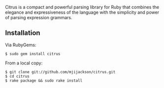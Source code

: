 Citrus is a compact and powerful parsing library for Ruby that combines the
elegance and expressiveness of the language with the simplicity and power of
parsing expression grammars.

Installation
------------

Via RubyGems:

    $ sudo gem install citrus

From a local copy:

    $ git clone git://github.com/mjijackson/citrus.git
    $ cd citrus
    $ rake package && sudo rake install
